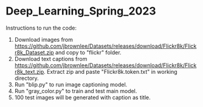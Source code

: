 # Deep_Learning_Spring_2023

Instructions to run the code:
1. Download images from https://github.com/jbrownlee/Datasets/releases/download/Flickr8k/Flickr8k_Dataset.zip and copy to "flickr" folder.
2. Download text captions from https://github.com/jbrownlee/Datasets/releases/download/Flickr8k/Flickr8k_text.zip. Extract zip and paste "Flickr8k.token.txt" in working directory.
3. Run "blip.py" to run image captioning model.
4. Run "gray_color.py" to train and test main model.
5. 100 test images will be generated with caption as title.
